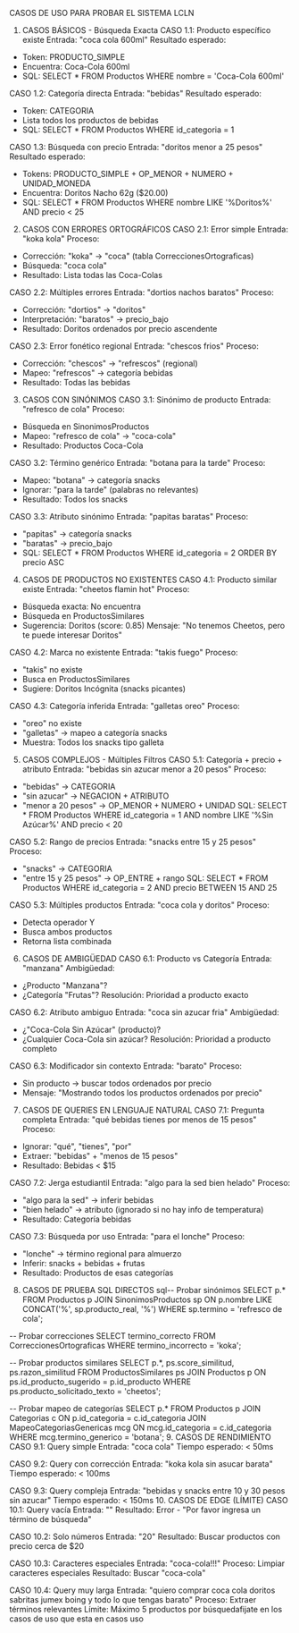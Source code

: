 CASOS DE USO PARA PROBAR EL SISTEMA LCLN
1. CASOS BÁSICOS - Búsqueda Exacta
CASO 1.1: Producto específico existe
Entrada: "coca cola 600ml"
Resultado esperado:
- Token: PRODUCTO_SIMPLE
- Encuentra: Coca-Cola 600ml
- SQL: SELECT * FROM Productos WHERE nombre = 'Coca-Cola 600ml'

CASO 1.2: Categoría directa
Entrada: "bebidas"
Resultado esperado:
- Token: CATEGORIA
- Lista todos los productos de bebidas
- SQL: SELECT * FROM Productos WHERE id_categoria = 1

CASO 1.3: Búsqueda con precio
Entrada: "doritos menor a 25 pesos"
Resultado esperado:
- Tokens: PRODUCTO_SIMPLE + OP_MENOR + NUMERO + UNIDAD_MONEDA
- Encuentra: Doritos Nacho 62g ($20.00)
- SQL: SELECT * FROM Productos WHERE nombre LIKE '%Doritos%' AND precio < 25
2. CASOS CON ERRORES ORTOGRÁFICOS
CASO 2.1: Error simple
Entrada: "koka kola"
Proceso:
- Corrección: "koka" → "coca" (tabla CorreccionesOrtograficas)
- Búsqueda: "coca cola"
- Resultado: Lista todas las Coca-Colas

CASO 2.2: Múltiples errores
Entrada: "dortios nachos baratos"
Proceso:
- Corrección: "dortios" → "doritos"
- Interpretación: "baratos" → precio_bajo
- Resultado: Doritos ordenados por precio ascendente

CASO 2.3: Error fonético regional
Entrada: "chescos frios"
Proceso:
- Corrección: "chescos" → "refrescos" (regional)
- Mapeo: "refrescos" → categoría bebidas
- Resultado: Todas las bebidas
3. CASOS CON SINÓNIMOS
CASO 3.1: Sinónimo de producto
Entrada: "refresco de cola"
Proceso:
- Búsqueda en SinonimosProductos
- Mapeo: "refresco de cola" → "coca-cola"
- Resultado: Productos Coca-Cola

CASO 3.2: Término genérico
Entrada: "botana para la tarde"
Proceso:
- Mapeo: "botana" → categoría snacks
- Ignorar: "para la tarde" (palabras no relevantes)
- Resultado: Todos los snacks

CASO 3.3: Atributo sinónimo
Entrada: "papitas baratas"
Proceso:
- "papitas" → categoría snacks
- "baratas" → precio_bajo
- SQL: SELECT * FROM Productos WHERE id_categoria = 2 ORDER BY precio ASC
4. CASOS DE PRODUCTOS NO EXISTENTES
CASO 4.1: Producto similar existe
Entrada: "cheetos flamin hot"
Proceso:
- Búsqueda exacta: No encuentra
- Búsqueda en ProductosSimilares
- Sugerencia: Doritos (score: 0.85)
Mensaje: "No tenemos Cheetos, pero te puede interesar Doritos"

CASO 4.2: Marca no existente
Entrada: "takis fuego"
Proceso:
- "takis" no existe
- Busca en ProductosSimilares
- Sugiere: Doritos Incógnita (snacks picantes)

CASO 4.3: Categoría inferida
Entrada: "galletas oreo"
Proceso:
- "oreo" no existe
- "galletas" → mapeo a categoría snacks
- Muestra: Todos los snacks tipo galleta
5. CASOS COMPLEJOS - Múltiples Filtros
CASO 5.1: Categoría + precio + atributo
Entrada: "bebidas sin azucar menor a 20 pesos"
Proceso:
- "bebidas" → CATEGORIA
- "sin azucar" → NEGACION + ATRIBUTO
- "menor a 20 pesos" → OP_MENOR + NUMERO + UNIDAD
SQL: SELECT * FROM Productos 
     WHERE id_categoria = 1 
     AND nombre LIKE '%Sin Azúcar%' 
     AND precio < 20

CASO 5.2: Rango de precios
Entrada: "snacks entre 15 y 25 pesos"
Proceso:
- "snacks" → CATEGORIA
- "entre 15 y 25 pesos" → OP_ENTRE + rango
SQL: SELECT * FROM Productos 
     WHERE id_categoria = 2 
     AND precio BETWEEN 15 AND 25

CASO 5.3: Múltiples productos
Entrada: "coca cola y doritos"
Proceso:
- Detecta operador Y
- Busca ambos productos
- Retorna lista combinada
6. CASOS DE AMBIGÜEDAD
CASO 6.1: Producto vs Categoría
Entrada: "manzana"
Ambigüedad:
- ¿Producto "Manzana"?
- ¿Categoría "Frutas"?
Resolución: Prioridad a producto exacto

CASO 6.2: Atributo ambiguo
Entrada: "coca sin azucar fria"
Ambigüedad:
- ¿"Coca-Cola Sin Azúcar" (producto)?
- ¿Cualquier Coca-Cola sin azúcar?
Resolución: Prioridad a producto completo

CASO 6.3: Modificador sin contexto
Entrada: "barato"
Proceso:
- Sin producto → buscar todos ordenados por precio
- Mensaje: "Mostrando todos los productos ordenados por precio"
7. CASOS DE QUERIES EN LENGUAJE NATURAL
CASO 7.1: Pregunta completa
Entrada: "qué bebidas tienes por menos de 15 pesos"
Proceso:
- Ignorar: "qué", "tienes", "por"
- Extraer: "bebidas" + "menos de 15 pesos"
- Resultado: Bebidas < $15

CASO 7.2: Jerga estudiantil
Entrada: "algo para la sed bien helado"
Proceso:
- "algo para la sed" → inferir bebidas
- "bien helado" → atributo (ignorado si no hay info de temperatura)
- Resultado: Categoría bebidas

CASO 7.3: Búsqueda por uso
Entrada: "para el lonche"
Proceso:
- "lonche" → término regional para almuerzo
- Inferir: snacks + bebidas + frutas
- Resultado: Productos de esas categorías
8. CASOS DE PRUEBA SQL DIRECTOS
sql-- Probar sinónimos
SELECT p.* FROM Productos p
JOIN SinonimosProductos sp ON p.nombre LIKE CONCAT('%', sp.producto_real, '%')
WHERE sp.termino = 'refresco de cola';

-- Probar correcciones
SELECT termino_correcto FROM CorreccionesOrtograficas 
WHERE termino_incorrecto = 'koka';

-- Probar productos similares
SELECT p.*, ps.score_similitud, ps.razon_similitud
FROM ProductosSimilares ps
JOIN Productos p ON ps.id_producto_sugerido = p.id_producto
WHERE ps.producto_solicitado_texto = 'cheetos';

-- Probar mapeo de categorías
SELECT p.* FROM Productos p
JOIN Categorias c ON p.id_categoria = c.id_categoria
JOIN MapeoCategoriasGenericas mcg ON mcg.id_categoria = c.id_categoria
WHERE mcg.termino_generico = 'botana';
9. CASOS DE RENDIMIENTO
CASO 9.1: Query simple
Entrada: "coca cola"
Tiempo esperado: < 50ms

CASO 9.2: Query con corrección
Entrada: "koka kola sin asucar barata"
Tiempo esperado: < 100ms

CASO 9.3: Query compleja
Entrada: "bebidas y snacks entre 10 y 30 pesos sin azucar"
Tiempo esperado: < 150ms
10. CASOS DE EDGE (LÍMITE)
CASO 10.1: Query vacía
Entrada: ""
Resultado: Error - "Por favor ingresa un término de búsqueda"

CASO 10.2: Solo números
Entrada: "20"
Resultado: Buscar productos con precio cerca de $20

CASO 10.3: Caracteres especiales
Entrada: "coca-cola!!!"
Proceso: Limpiar caracteres especiales
Resultado: Buscar "coca-cola"

CASO 10.4: Query muy larga
Entrada: "quiero comprar coca cola doritos sabritas jumex boing y todo lo que tengas barato"
Proceso: Extraer términos relevantes
Límite: Máximo 5 productos por búsquedafijate en los casos de uso que esta en casos uso